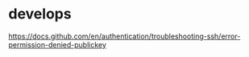 # develops
https://docs.github.com/en/authentication/troubleshooting-ssh/error-permission-denied-publickey
